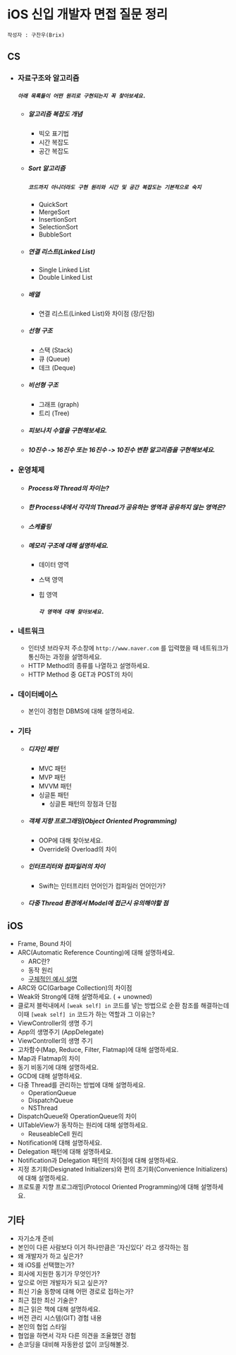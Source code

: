 # iOS 신입 개발자 면접 질문 정리

`작성자 : 구찬우(Brix)`

## CS

* ### 자료구조와 알고리즘

  ##### `아래 목록들이 어떤 원리로 구현되는지 꼭 찾아보세요.`

  * ##### 알고리즘 복잡도 개념

    * 빅오 표기법
    * 시간 복잡도
    * 공간 복잡도

  * ##### Sort 알고리즘

    ##### `코드까지 아니더라도 구현 원리와 시간 및 공간 복잡도는 기본적으로 숙지`

    * QuickSort
    * MergeSort
    * InsertionSort
    * SelectionSort
    * BubbleSort

  * ##### 연결 리스트(Linked List)

    * Single Linked List
    * Double Linked List

  * ##### 배열

    * 연결 리스트(Linked List)와 차이점 (장/단점)

  * ##### 선형 구조

    * 스택 (Stack)
    * 큐 (Queue)
    * 데크 (Deque)

  * ##### 비선형 구조

    * 그래프 (graph)
    * 트리 (Tree)

  * ##### 피보나치 수열을 구현해보세요.

  * ##### 10진수 -> 16진수 또는 16진수 -> 10진수 변환 알고리즘을 구현해보세요.




* ### 운영체제

  * ##### Process와 Thread의 차이는?

  * ##### 한 Process내에서 각각의 Thread가 공유하는 영역과 공유하지 않는 영역은?

  * ##### 스케쥴링

  * ##### 메모리 구조에 대해 설명하세요.

    * 데이터 영역

    * 스택 영역

    * 힙 영역

      ##### `각 영역에 대해 찾아보세요.`

* ### 네트워크

  * 인터넷 브라우저 주소창에 `http://www.naver.com` 를 입력했을 때 네트워크가 통신하는 과정을 설명하세요.
  * HTTP Method의 종류를 나열하고 설명하세요.
  * HTTP Method 중 GET과 POST의 차이

* ### 데이터베이스

  * 본인이 경험한 DBMS에 대해 설명하세요.

* ### 기타

  * ##### 디자인 패턴

    * MVC 패턴
    * MVP 패턴
    * MVVM 패턴
    * 싱글톤 패턴
      * 싱글톤 패턴의 장점과 단점

  * ##### 객체 지향 프로그래밍(Object Oriented Programming)

    * OOP에 대해 찾아보세요.
    * Override와 Overload의 차이

  * ##### 인터프리터와 컴파일러의 차이

    * Swift는 인터프리터 언어인가 컴파일러 언어인가?

  * ##### 다중 Thread 환경에서 Model에 접근시 유의해야할 점

    ##### 


## iOS

* Frame, Bound 차이
* ARC(Automatic Reference Counting)에 대해 설명하세요.
  * ARC란?
  * 동작 원리
  * [구체적인 예시 설명](https://developer.apple.com/library/content/documentation/Swift/Conceptual/Swift_Programming_Language/AutomaticReferenceCounting.html)
* ARC와 GC(Garbage Collection)의 차이점
* Weak와 Strong에 대해 설명하세요. ( + unowned)
* 클로저 블럭내에서 `[weak self] in` 코드를 넣는 방법으로 순환 참조를 해결하는데 이때 `[weak self] in` 코드가 하는 역할과 그 이유는?
* ViewController의 생명 주기
* App의 생명주기 (AppDelegate)
* ViewController의 생명 주기
* 고차함수(Map, Reduce, Filter, Flatmap)에 대해 설명하세요.
* Map과 Flatmap의 차이
* 동기 비동기에 대해 설명하세요.
* GCD에 대해 설명하세요.
* 다중 Thread를 관리하는 방법에 대해 설명하세요.
  * OperationQueue
  * DispatchQueue
  * NSThread
* DispatchQueue와 OperationQueue의 차이
* UITableView가 동작하는 원리에 대해 설명하세요.
  * ReuseableCell 원리
* Notification에 대해 설명하세요.
* Delegation 패턴에 대해 설명하세요.
* Notification과 Delegation 패턴의 차이점에 대해 설명하세요.
* 지정 초기화(Designated Initializers)와 편의 초기화(Convenience Initializers)에 대해 설명하세요.
* 프로토콜 지향 프로그래밍(Protocol Oriented Programming)에 대해 설명하세요.



## 기타

* 자기소개 준비
* 본인이 다른 사람보다 이거 하나만큼은 '자신있다' 라고 생각하는 점
* 왜 개발자가 하고 싶은가?
* 왜 iOS를 선택했는가?
* 회사에 지원한 동기가 무엇인가?
* 앞으로 어떤 개발자가 되고 싶은가?
* 최신 기술 동향에 대해 어떤 경로로 접하는가?
* 최근 접한 최신 기술은?
* 최근 읽은 책에 대해 설명하세요.
* 버전 관리 시스템(GIT) 경험 내용
* 본인의 협업 스타일
* 협업을 하면서 각자 다른 의견을 조율했던 경험
* 손코딩을 대비해 자동완성 없이 코딩해볼것.